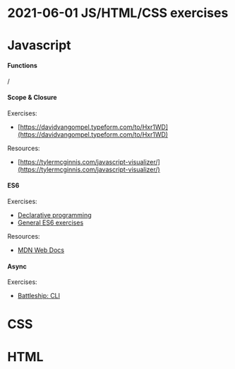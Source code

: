 # 2021-06-01 JS/HTML/CSS exercises

# Javascript

#### Functions

/

#### Scope & Closure

Exercises:

- [https://davidvangompel.typeform.com/to/Hxr1WD](https://davidvangompel.typeform.com/to/Hxr1WD)

Resources:

- [https://tylermcginnis.com/javascript-visualizer/](https://tylermcginnis.com/javascript-visualizer/)

#### ES6

Exercises:

- [Declarative programming](https://codesandbox.io/s/declarative-programming-exercises-plslr)
- [General ES6 exercises](https://codesandbox.io/s/es6-exercises-0kjyk)

Resources:

- [MDN Web Docs](https://developer.mozilla.org/en-US/docs/Web/JavaScript)

#### Async

Exercises:
- [Battleship: CLI](https://github.com/zl-david/2021-06-01-battleship-start)

# CSS

# HTML
